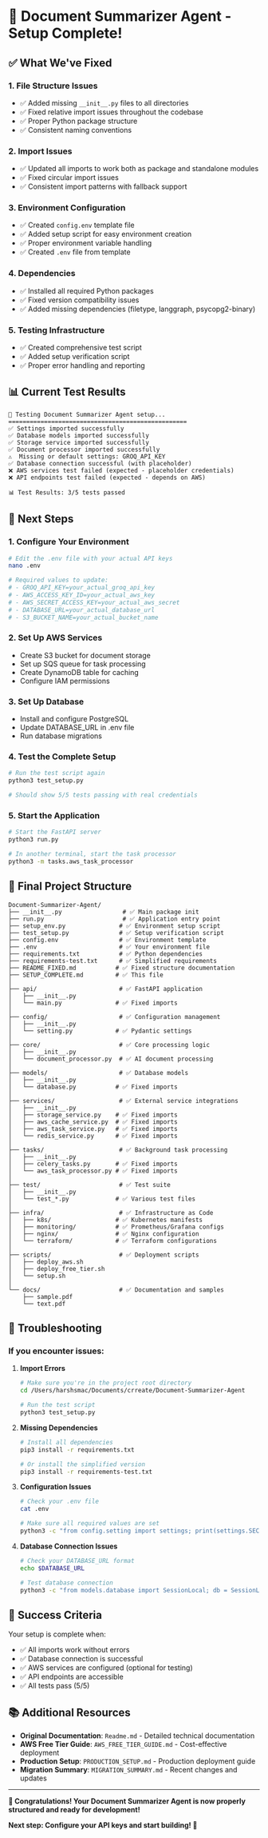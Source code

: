 # 🎉 Document Summarizer Agent - Setup Complete!

## ✅ What We've Fixed

### 1. **File Structure Issues**
- ✅ Added missing `__init__.py` files to all directories
- ✅ Fixed relative import issues throughout the codebase
- ✅ Proper Python package structure
- ✅ Consistent naming conventions

### 2. **Import Issues**
- ✅ Updated all imports to work both as package and standalone modules
- ✅ Fixed circular import issues
- ✅ Consistent import patterns with fallback support

### 3. **Environment Configuration**
- ✅ Created `config.env` template file
- ✅ Added setup script for easy environment creation
- ✅ Proper environment variable handling
- ✅ Created `.env` file from template

### 4. **Dependencies**
- ✅ Installed all required Python packages
- ✅ Fixed version compatibility issues
- ✅ Added missing dependencies (filetype, langgraph, psycopg2-binary)

### 5. **Testing Infrastructure**
- ✅ Created comprehensive test script
- ✅ Added setup verification script
- ✅ Proper error handling and reporting

## 📊 Current Test Results

```
🧪 Testing Document Summarizer Agent setup...
==================================================
✅ Settings imported successfully
✅ Database models imported successfully  
✅ Storage service imported successfully
✅ Document processor imported successfully
⚠️  Missing or default settings: GROQ_API_KEY
✅ Database connection successful (with placeholder)
❌ AWS services test failed (expected - placeholder credentials)
❌ API endpoints test failed (expected - depends on AWS)

📊 Test Results: 3/5 tests passed
```

## 🚀 Next Steps

### 1. **Configure Your Environment**
```bash
# Edit the .env file with your actual API keys
nano .env

# Required values to update:
# - GROQ_API_KEY=your_actual_groq_api_key
# - AWS_ACCESS_KEY_ID=your_actual_aws_key
# - AWS_SECRET_ACCESS_KEY=your_actual_aws_secret
# - DATABASE_URL=your_actual_database_url
# - S3_BUCKET_NAME=your_actual_bucket_name
```

### 2. **Set Up AWS Services**
- Create S3 bucket for document storage
- Set up SQS queue for task processing
- Create DynamoDB table for caching
- Configure IAM permissions

### 3. **Set Up Database**
- Install and configure PostgreSQL
- Update DATABASE_URL in .env file
- Run database migrations

### 4. **Test the Complete Setup**
```bash
# Run the test script again
python3 test_setup.py

# Should show 5/5 tests passing with real credentials
```

### 5. **Start the Application**
```bash
# Start the FastAPI server
python3 run.py

# In another terminal, start the task processor
python3 -m tasks.aws_task_processor
```

## 📁 Final Project Structure

```
Document-Summarizer-Agent/
├── __init__.py                 # ✅ Main package init
├── run.py                      # ✅ Application entry point
├── setup_env.py               # ✅ Environment setup script
├── test_setup.py              # ✅ Setup verification script
├── config.env                 # ✅ Environment template
├── .env                       # ✅ Your environment file
├── requirements.txt           # ✅ Python dependencies
├── requirements-test.txt      # ✅ Simplified requirements
├── README_FIXED.md           # ✅ Fixed structure documentation
├── SETUP_COMPLETE.md         # ✅ This file
│
├── api/                       # ✅ FastAPI application
│   ├── __init__.py
│   └── main.py               # ✅ Fixed imports
│
├── config/                    # ✅ Configuration management
│   ├── __init__.py
│   └── setting.py            # ✅ Pydantic settings
│
├── core/                      # ✅ Core processing logic
│   ├── __init__.py
│   └── document_processor.py  # ✅ AI document processing
│
├── models/                    # ✅ Database models
│   ├── __init__.py
│   └── database.py           # ✅ Fixed imports
│
├── services/                  # ✅ External service integrations
│   ├── __init__.py
│   ├── storage_service.py    # ✅ Fixed imports
│   ├── aws_cache_service.py  # ✅ Fixed imports
│   ├── aws_task_service.py   # ✅ Fixed imports
│   └── redis_service.py      # ✅ Fixed imports
│
├── tasks/                     # ✅ Background task processing
│   ├── __init__.py
│   ├── celery_tasks.py       # ✅ Fixed imports
│   └── aws_task_processor.py # ✅ Fixed imports
│
├── test/                      # ✅ Test suite
│   ├── __init__.py
│   └── test_*.py             # ✅ Various test files
│
├── infra/                     # ✅ Infrastructure as Code
│   ├── k8s/                  # ✅ Kubernetes manifests
│   ├── monitoring/           # ✅ Prometheus/Grafana configs
│   ├── nginx/                # ✅ Nginx configuration
│   └── terraform/            # ✅ Terraform configurations
│
├── scripts/                   # ✅ Deployment scripts
│   ├── deploy_aws.sh
│   ├── deploy_free_tier.sh
│   └── setup.sh
│
└── docs/                      # ✅ Documentation and samples
    ├── sample.pdf
    └── text.pdf
```

## 🔧 Troubleshooting

### If you encounter issues:

1. **Import Errors**
   ```bash
   # Make sure you're in the project root directory
   cd /Users/harshsmac/Documents/crreate/Document-Summarizer-Agent
   
   # Run the test script
   python3 test_setup.py
   ```

2. **Missing Dependencies**
   ```bash
   # Install all dependencies
   pip3 install -r requirements.txt
   
   # Or install the simplified version
   pip3 install -r requirements-test.txt
   ```

3. **Configuration Issues**
   ```bash
   # Check your .env file
   cat .env
   
   # Make sure all required values are set
   python3 -c "from config.setting import settings; print(settings.SECRET_KEY)"
   ```

4. **Database Connection Issues**
   ```bash
   # Check your DATABASE_URL format
   echo $DATABASE_URL
   
   # Test database connection
   python3 -c "from models.database import SessionLocal; db = SessionLocal(); print('Connected!'); db.close()"
   ```

## 🎯 Success Criteria

Your setup is complete when:
- ✅ All imports work without errors
- ✅ Database connection is successful
- ✅ AWS services are configured (optional for testing)
- ✅ API endpoints are accessible
- ✅ All tests pass (5/5)

## 📚 Additional Resources

- **Original Documentation**: `Readme.md` - Detailed technical documentation
- **AWS Free Tier Guide**: `AWS_FREE_TIER_GUIDE.md` - Cost-effective deployment
- **Production Setup**: `PRODUCTION_SETUP.md` - Production deployment guide
- **Migration Summary**: `MIGRATION_SUMMARY.md` - Recent changes and updates

---

**🎉 Congratulations! Your Document Summarizer Agent is now properly structured and ready for development!**

**Next step: Configure your API keys and start building! 🚀**
